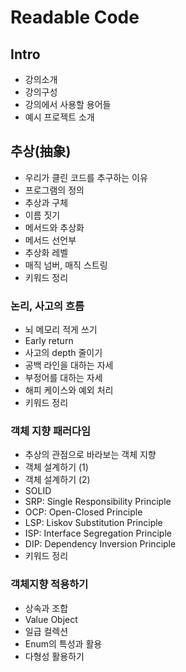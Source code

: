 # Readable Code

## Intro

- 강의소개
- 강의구성
- 강의에서 사용할 용어들
- 예시 프로젝트 소개

## 추상(抽象)

- 우리가 클린 코드를 추구하는 이유
- 프로그램의 정의
- 추상과 구체
- 이름 짓기
- 메서드와 추상화
- 메서드 선언부
- 추상화 레벨
- 매직 넘버, 매직 스트링
- 키워드 정리

### 논리, 사고의 흐름

- 뇌 메모리 적게 쓰기
- Early return
- 사고의 depth 줄이기
- 공백 라인을 대하는 자세
- 부정어를 대하는 자세
- 해피 케이스와 예외 처리
- 키워드 정리

### 객체 지향 패러다임

- 추상의 관점으로 바라보는 객체 지향
- 객체 설계하기 (1)
- 객체 설계하기 (2)
- SOLID
- SRP: Single Responsibility Principle
- OCP: Open-Closed Principle
- LSP: Liskov Substitution Principle
- ISP: Interface Segregation Principle
- DIP: Dependency Inversion Principle
- 키워드 정리

### 객체지향 적용하기

- 상속과 조합
- Value Object
- 일급 컬렉션
- Enum의 특성과 활용
- 다형성 활용하기